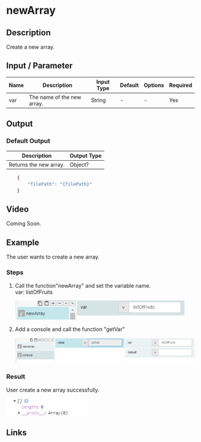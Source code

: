 ﻿# newArray

## Description

Create a new array.

## Input / Parameter

| Name | Description | Input Type | Default | Options | Required |
| ------ | ------ | ------ | ------ | ------ | ------ |
| var | The name of the new array. | String | - | - | Yes |

## Output

### Default Output

| Description | Output Type |
| ------ | ------ |
| Returns the new array. | Object? |

```js
    {
        "filePath": "{filePath}"
    }
```

## Video

Coming Soon.

## Example

The user wants to create a new array.
### Steps

1. Call the function"newArray" and set the variable name.<br>
   var: listOfFruits<br />
    
    ![](../../../../document/function/Array/newArray/newArray-step-1.png?raw=true)
    
2. Add a console and call the function "getVar"

    ![](../../../../document/function/Array/newArray/newArray-step-2.png?raw=true)

### Result

User create a new array successfully.<br>

![](../../../../document/function/Array/newArray/newArray-result-1.png?raw=true)

## Links
